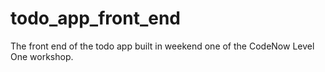 # todo_app_front_end
The front end of the todo app built in weekend one of the CodeNow Level One workshop.
